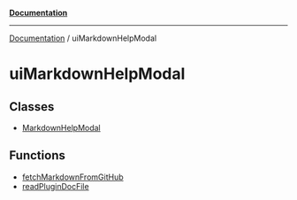 [**Documentation**](../README.md)

***

[Documentation](../README.md) / uiMarkdownHelpModal

# uiMarkdownHelpModal

## Classes

- [MarkdownHelpModal](classes/MarkdownHelpModal.md)

## Functions

- [fetchMarkdownFromGitHub](functions/fetchMarkdownFromGitHub.md)
- [readPluginDocFile](functions/readPluginDocFile.md)
